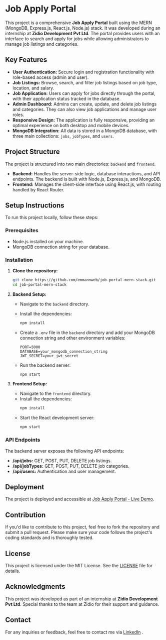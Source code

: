 # Job Apply Portal

This project is a comprehensive **Job Apply Portal** built using the MERN (MongoDB, Express.js, React.js, Node.js) stack. It was developed during an internship at **Zidio Development Pvt Ltd**. The portal provides users with an interface to search and apply for jobs while allowing administrators to manage job listings and categories.

## Key Features

- **User Authentication:** Secure login and registration functionality with role-based access (admin and user).
- **Job Listings:** Browse, search, and filter job listings based on job type, location, and salary.
- **Job Application:** Users can apply for jobs directly through the portal, with their application status tracked in the database.
- **Admin Dashboard:** Admins can create, update, and delete job listings and categories. They can also view job applications and manage user roles.
- **Responsive Design:** The application is fully responsive, providing an optimal experience on both desktop and mobile devices.
- **MongoDB Integration:** All data is stored in a MongoDB database, with three main collections: `jobs`, `jobTypes`, and `users`.

## Project Structure

The project is structured into two main directories: `backend` and `frontend`.

- **Backend:** Handles the server-side logic, database interactions, and API endpoints. The backend is built with Node.js, Express.js, and MongoDB.
- **Frontend:** Manages the client-side interface using React.js, with routing handled by React Router.

## Setup Instructions

To run this project locally, follow these steps:

### Prerequisites

- Node.js installed on your machine.
- MongoDB connection string for your database.

### Installation

1. **Clone the repository:**
   ```bash
   git clone https://github.com/emmannweb/job-portal-mern-stack.git
   cd job-portal-mern-stack
   ```

2. **Backend Setup:**
   - Navigate to the `backend` directory.
   - Install the dependencies:
     ```bash
     npm install
     ```
   - Create a `.env` file in the `backend` directory and add your MongoDB connection string and other environment variables:
     ```env
     PORT=5000
     DATABASE=your_mongodb_connection_string
     JWT_SECRET=your_jwt_secret
     ```

   - Run the backend server:
     ```bash
     npm start
     ```

3. **Frontend Setup:**
   - Navigate to the `frontend` directory.
   - Install the dependencies:
     ```bash
     npm install
     ```
   - Start the React development server:
     ```bash
     npm start
     ```

### API Endpoints

The backend server exposes the following API endpoints:

- **/api/jobs:** GET, POST, PUT, DELETE job listings.
- **/api/jobTypes:** GET, POST, PUT, DELETE job categories.
- **/api/users:** Authentication and user management.

## Deployment

The project is deployed and accessible at [Job Apply Portal - Live Demo](http://joblistingportal.netlify.app).

## Contribution

If you'd like to contribute to this project, feel free to fork the repository and submit a pull request. Please make sure your code follows the project's coding standards and is thoroughly tested.

## License

This project is licensed under the MIT License. See the [LICENSE](LICENSE) file for details.

## Acknowledgments

This project was developed as part of an internship at **Zidio Development Pvt Ltd**. Special thanks to the team at Zidio for their support and guidance.

## Contact

For any inquiries or feedback, feel free to contact me via [LinkedIn](https://www.linkedin.com/in/abuthakir-s) .
